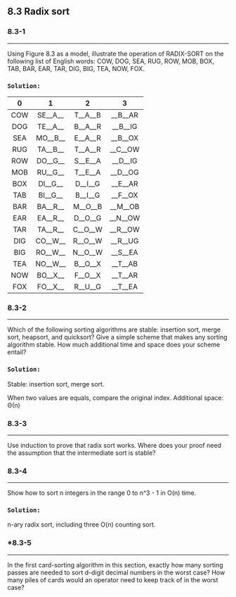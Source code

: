 ## 8.3 Radix sort

### 8.3-1
***
Using Figure 8.3 as a model, illustrate the operation of RADIX-SORT on the following list of English words: COW, DOG, SEA, RUG, 
ROW, MOB, BOX, TAB, BAR, EAR, TAR, DIG, BIG, TEA, NOW, FOX.

### `Solution:`
| 0 |   1   |   2   |   3   |
|:-:|:-----:|:-----:|:-----:|
|COW|SE__A__|T__A__B|__B__AR|
|DOG|TE__A__|B__A__R|__B__IG|
|SEA|MO__B__|E__A__R|__B__OX|
|RUG|TA__B__|T__A__R|__C__OW|
|ROW|DO__G__|S__E__A|__D__IG|
|MOB|RU__G__|T__E__A|__D__OG|
|BOX|DI__G__|D__I__G|__E__AR|
|TAB|BI__G__|B__I__G|__F__OX|
|BAR|BA__R__|M__O__B|__M__OB|
|EAR|EA__R__|D__O__G|__N__OW|
|TAR|TA__R__|C__O__W|__R__OW|
|DIG|CO__W__|R__O__W|__R__UG|
|BIG|RO__W__|N__O__W|__S__EA|
|TEA|NO__W__|B__O__X|__T__AB|
|NOW|BO__X__|F__O__X|__T__AR|
|FOX|FO__X__|R__U__G|__T__EA|

### 8.3-2
***
Which of the following sorting algorithms are stable: insertion sort, merge sort, heapsort, and quicksort? Give a simple scheme 
that makes any sorting algorithm stable. How much additional time and space does your scheme entail?

### `Solution:`
Stable: insertion sort, merge sort.

When two values are equals, compare the original index. Additional space: Θ(n)

### 8.3-3
***
Use induction to prove that radix sort works. Where does your proof need the assumption that the intermediate sort is stable?

### 8.3-4
***
Show how to sort n integers in the range 0 to n^3 - 1 in O(n) time.

### `Solution:`
n-ary radix sort, including three O(n) counting sort.

### *8.3-5
***
In the first card-sorting algorithm in this section, exactly how many sorting passes are needed to sort d-digit decimal numbers 
in the worst case? How many piles of cards would an operator need to keep track of in the worst case?
